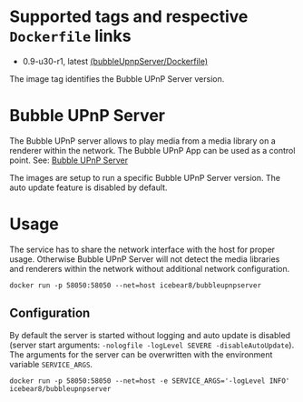 # Supported tags and respective `Dockerfile` links
* 0.9-u30-r1, latest [(bubbleUpnpServer/Dockerfile)](https://github.com/icebear8/arctic/blob/bubbleupnpserver/0.9-u30-r1/bubbleUpnpServer/Dockerfile)

The image tag identifies the Bubble UPnP Server version.

# Bubble UPnP Server
The Bubble UPnP server allows to play media from a media library on a renderer within the network. The Bubble UPnP App can be used as a control point. See: [Bubble UPnP Server](http://www.bubblesoftapps.com/bubbleupnpserver/)

The images are setup to run a specific Bubble UPnP Server version. The auto update feature is disabled by default.

# Usage
The service has to share the network interface with the host for proper usage. Otherwise Bubble UPnP Server will not detect the media libraries and renderers within the network without additional network configuration.

`docker run -p 58050:58050 --net=host icebear8/bubbleupnpserver`

## Configuration
By default the server is started without logging and auto update is disabled (server start arguments: `-nologfile -logLevel SEVERE -disableAutoUpdate`). The arguments for the server can be overwritten with the environment variable `SERVICE_ARGS`.

`docker run -p 58050:58050 --net=host -e SERVICE_ARGS='-logLevel INFO' icebear8/bubbleupnpserver`